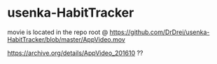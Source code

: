 # usenka-HabitTracker

movie is located in the repo root @ https://github.com/DrDrei/usenka-HabitTracker/blob/master/AppVideo.mov

https://archive.org/details/AppVideo_201610 ??
